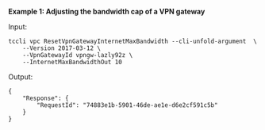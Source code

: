 **Example 1: Adjusting the bandwidth cap of a VPN gateway**



Input: 

```
tccli vpc ResetVpnGatewayInternetMaxBandwidth --cli-unfold-argument  \
    --Version 2017-03-12 \
    --VpnGatewayId vpngw-lazly92z \
    --InternetMaxBandwidthOut 10
```

Output: 
```
{
    "Response": {
        "RequestId": "74883e1b-5901-46de-ae1e-d6e2cf591c5b"
    }
}
```


